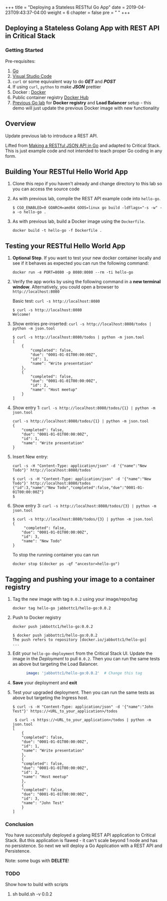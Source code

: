 +++
title = "Deploying a Stateless RESTful Go App"
date = 2019-04-23T09:43:37-04:00
weight = 6
chapter = false
pre = "<i class='fas fa-flask'></i> "
+++

## Deploying a Stateless Golang App with REST API in Critical Stack

### Getting Started
Pre-requisites:

1. [Go](https://golang.org/dl/)
1. [Visual Studio Code](https://code.visualstudio.com/download)
1. `curl` or some equivalent way to do _**GET**_ and _**POST**_
1. If using `curl`, `python` to make _**JSON**_ prettier
1. Docker : [Docker](https://www.docker.com/get-started)
1. Public container registry [Docker Hub](https://hub.docker.com)
1. [Previous Go lab](../hello) for **Docker registry** and **Load Balancer** setup - this demo will just update the previous Docker image with new functionality

## Overview

Update previous lab to introduce a REST API.

Lifted from [Making a RESTful JSON API in Go](https://thenewstack.io/make-a-restful-json-api-go/) and adapted to Critical Stack.  This is just example code and not intended to teach proper Go coding in any form.

## Building Your RESTful Hello World App

1. Clone this repo if you haven't already and change directory to this lab so you can access the source code

1. As with previous lab, compile the REST API example code into `hello-go`.
	
	```console
	$ CGO_ENABLED=0 GOARCH=amd64 GOOS=linux go build -ldflags="-s -w" -a -o hello-go .
	```

1.  As with previous lab, build a Docker image using the `Dockerfile`.

	
	`docker build -t hello-go -f Dockerfile .`
	
	

## Testing your RESTful Hello World App
1.  **Optional Step**. If you want to test your new docker container locally and see if it behaves as expected you can run the following command:

	
	`docker run -e PORT=8080 -p 8080:8080 --rm -ti hello-go`
	
1. Verify the app works by using the following command in a **new terminal window**.  Alternatively, you could open a browser to `http://localhost:8080`

	Basic test:
	`curl -s http://localhost:8080`
	
	```console
	$ curl -s http://localhost:8080
	Welcome!
	```
	
1. Show entries pre-inserted:
	`curl -s http://localhost:8080/todos | python -m json.tool`
	
	```console
	$ curl -s http://localhost:8080/todos | python -m json.tool
	[
     	{
     		"completed": false,
        	"due": "0001-01-01T00:00:00Z",
        	"id": 1,
        	"name": "Write presentation"
    	},
    	{
        	"completed": false,
        	"due": "0001-01-01T00:00:00Z",
        	"id": 2,
        	"name": "Host meetup"
    	}
	]
	```
	
1. Show entry 1:
	`curl -s http://localhost:8080/todos/{1} | python -m json.tool`
	
	```console
	curl -s http://localhost:8080/todos/{1} | python -m json.tool
	{
    	"completed": false,
    	"due": "0001-01-01T00:00:00Z",
    	"id": 1,
    	"name": "Write presentation"
	}	
	```
	
1. Insert New entry:
	```console
	curl -s -H "Content-Type: application/json" -d '{"name":"New Todo"}' http://localhost:8080/todos`
	```
	
	```console
	$ curl -s -H "Content-Type: application/json" -d '{"name":"New Todo"}' http://localhost:8080/todos
	{"id":3,"name":"New Todo","completed":false,"due":"0001-01-01T00:00:00Z"}
	$ 
	```
	
1. Show entry 3:
	`curl -s http://localhost:8080/todos/{3} | python -m json.tool`
	
	```console
	$ curl -s http://localhost:8080/todos/{3} | python -m json.tool
	{
   		 "completed": false,
   	 	"due": "0001-01-01T00:00:00Z",
   	 	"id": 3,
   	 	"name": "New Todo"
	}
	```

	
	To stop the running container you can run
	
	```console
	docker stop $(docker ps -qf "ancestor=hello-go")
	```
	
## Tagging and pushing your image to a container registry
1. Tag the new image with tag `0.0.2` using your image/repo/tag

	`docker tag hello-go jabbottc1/hello-go:0.0.2`
	

1. Push to Docker registry

	`docker push jabbottc1/hello-go:0.0.2`
	
	```console
	$ docker push jabbottc1/hello-go:0.0.2
	The push refers to repository [docker.io/jabbottc1/hello-go]
	...
	```


1.  Edit your `hello-go-deployment` from the Critical Stack UI.  Update the image in the *Deployment* to pull `0.0.2`.  Then you can run the same tests as above but targeting the Load Balancer.

	```yaml
          image: 'jabbottc1/hello-go:0.0.2'  # Change this tag
    ```

1.  **Save** your deployment and **exit**

1.  Test your upgraded deployment.  Then you can run the same tests as above but targeting the Ingress host.
	```console
	$ curl -s -H "Content-Type: application/json" -d '{"name":"John Test"}' https://<URL_to_your_application>/todos
	```
	
	```console
	 $ curl -s https://<URL_to_your_application>/todos | python -m json.tool
	[
	    {
        "completed": false,
        "due": "0001-01-01T00:00:00Z",
        "id": 1,
        "name": "Write presentation"
        },
    	{
        "completed": false,
        "due": "0001-01-01T00:00:00Z",
        "id": 2,
        "name": "Host meetup"
    	},
    	{
        "completed": false,
        "due": "0001-01-01T00:00:00Z",
        "id": 3,
        "name": "John Test"
    	}
	]
	```
	
	



### Conclusion
You have successfully deployed a golang REST API application to Critical Stack.  But this application is flawed - it can't scale beyond 1 node and has no persistence.  So next we will deploy a Go Application with a REST API and Persistence.

Note:  some bugs with **DELETE**!


### TODO
Show how to build with scripts 

1. sh build.sh -v 0.0.2

